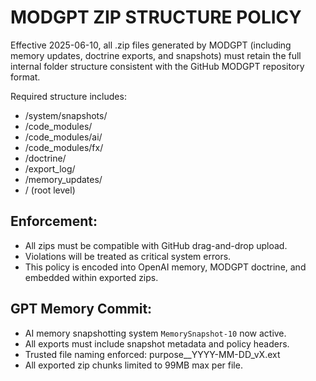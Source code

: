 
# MODGPT ZIP STRUCTURE POLICY

Effective 2025-06-10, all .zip files generated by MODGPT (including memory updates, doctrine exports, and snapshots)
must retain the full internal folder structure consistent with the GitHub MODGPT repository format.

Required structure includes:
- /system/snapshots/
- /code_modules/
- /code_modules/ai/
- /code_modules/fx/
- /doctrine/
- /export_log/
- /memory_updates/
- / (root level)

## Enforcement:
- All zips must be compatible with GitHub drag-and-drop upload.
- Violations will be treated as critical system errors.
- This policy is encoded into OpenAI memory, MODGPT doctrine, and embedded within exported zips.

## GPT Memory Commit:
- AI memory snapshotting system `MemorySnapshot-10` now active.
- All exports must include snapshot metadata and policy headers.
- Trusted file naming enforced: purpose__YYYY-MM-DD_vX.ext
- All exported zip chunks limited to 99MB max per file.
